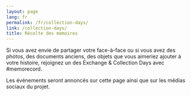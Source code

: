 ```yaml
---
layout: page
lang: fr
permalink: /fr/collection-days/
link: /collection-days/
title: Récolte des memoires
---
```

Si vous avez envie de partager votre face-à-face ou si vous avez des photos, des documents anciens, des objets que vous aimeriez ajouter à votre histoire, rejoignez un des Exchange & Collection Days avec #memorecord.

Les événements seront annoncés sur cette page ainsi que sur les médias sociaux du projet.



<!-- more -->
